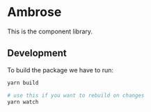 # Ambrose

This is the component library.

## Development

To build the package we have to run:

```sh
yarn build

# use this if you want to rebuild on changes
yarn watch
```
